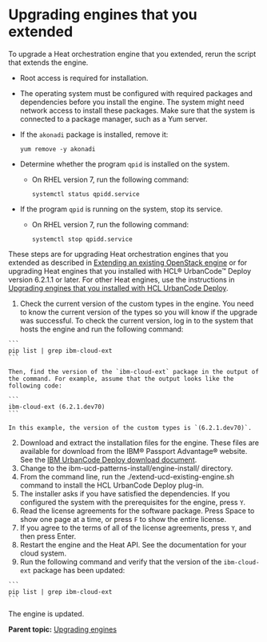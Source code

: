 # Upgrading engines that you extended

To upgrade a Heat orchestration engine that you extended, rerun the script that extends the engine.

-   Root access is required for installation.
-   The operating system must be configured with required packages and dependencies before you install the engine. The system might need network access to install these packages. Make sure that the system is connected to a package manager, such as a Yum server.
-   If the `akonadi` package is installed, remove it:

    ```
    yum remove -y akonadi
    ```

-   Determine whether the program `qpid` is installed on the system.
    -   On RHEL version 7, run the following command:

        ```
        systemctl status qpidd.service
        ```

-   If the program `qpid` is running on the system, stop its service.
    -   On RHEL version 7, run the following command:

        ```
        systemctl stop qpidd.service
        ```


These steps are for upgrading Heat orchestration engines that you extended as described in [Extending an existing OpenStack engine](extending_an_engine_for_openstack.md) or for upgrading Heat engines that you installed with HCL® UrbanCode™ Deploy version 6.2.1.1 or later. For other Heat engines, use the instructions in [Upgrading engines that you installed with HCL UrbanCode Deploy](upgrade_engine_ucdp.md).

1.   Check the current version of the custom types in the engine. You need to know the current version of the types so you will know if the upgrade was successful. To check the current version, log in to the system that hosts the engine and run the following command:

    ```
    pip list | grep ibm-cloud-ext
    ```

    Then, find the version of the `ibm-cloud-ext` package in the output of the command. For example, assume that the output looks like the following code:

    ```
    ibm-cloud-ext (6.2.1.dev70)
    ```

    In this example, the version of the custom types is `(6.2.1.dev70)`.

2.   Download and extract the installation files for the engine. These files are available for download from the IBM® Passport Advantage® website. See the [IBM UrbanCode Deploy download document](https://www.ibm.com/software/passportadvantage/pao_customer.html). 
3.   Change to the ibm-ucd-patterns-install/engine-install/ directory. 
4.   From the command line, run the ./extend-ucd-existing-engine.sh command to install the HCL UrbanCode Deploy plug-in. 
5.   The installer asks if you have satisfied the dependencies. If you configured the system with the prerequisites for the engine, press `Y`. 
6.   Read the license agreements for the software package. Press Space to show one page at a time, or press `F` to show the entire license. 
7.   If you agree to the terms of all of the license agreements, press `Y`, and then press Enter. 
8.   Restart the engine and the Heat API. See the documentation for your cloud system.
9.   Run the following command and verify that the version of the `ibm-cloud-ext` package has been updated: 

    ```
    pip list | grep ibm-cloud-ext
    ```


The engine is updated.

**Parent topic:** [Upgrading engines](../../com.edt.doc/topics/upgrade_engine.md)

